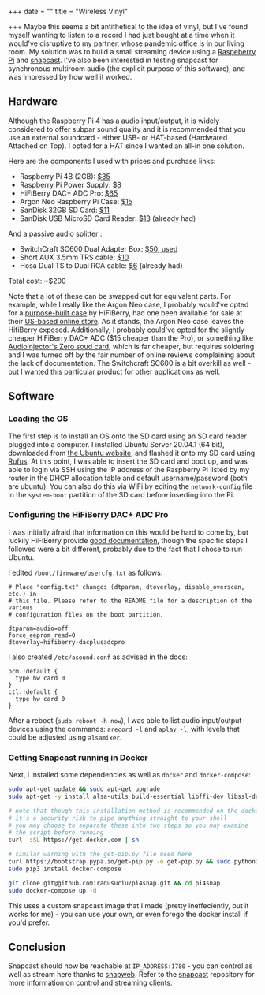 +++
date = ""
title = "Wireless Vinyl"

+++
Maybe this seems a bit antithetical to the idea of vinyl, but I've found myself wanting to listen to a record I had just bought at a time when it would've disruptive to my partner, whose pandemic office is in our living room. My solution was to build a small streaming device using a [Raspeberry Pi][raspi] and [snapcast][snapcast]. I've also been interested in testing snapcast for synchronous multiroom audio (the explicit purpose of this software), and was impressed by how well it worked.

## Hardware

Although the Raspberry Pi 4 has a audio input/output, it is widely considered to offer subpar sound quality and it is recommended that you use an external soundcard - either USB- or HAT-based (Hardwared Attached on Top). I opted for a HAT since I wanted an all-in one solution.

Here are the components I used with prices and purchase links:

- Raspberry Pi 4B (2GB): [$35](https://www.adafruit.com/product/4292)
- Raspberry Pi Power Supply: [$8](https://www.adafruit.com/product/4298)
- HiFiBerry DAC+ ADC Pro: [$65](https://hifiberry.us/product/dac-adc-pro/)
- Argon Neo Raspberry Pi Case: [$15](https://www.amazon.com/gp/product/B07WMG27T7)
- SanDisk 32GB SD Card: [$11](https://www.amazon.com/gp/product/B06XWMQ81P)
- SanDisk USB MicroSD Card Reader: [$13](https://www.amazon.com/gp/product/B07G5JV2B5) (already had)

And a passive audio splitter :
- SwitchCraft SC600 Dual Adapter Box: [$50, used](https://reverb.com/marketplace?query=switchcraft%20sc600)
- Short AUX 3.5mm TRS cable: [$10](https://www.amazon.com/gp/product/B082PQ1G5R)
- Hosa Dual TS to Dual RCA cable: [$6](https://www.amazon.com/gp/product/B000068O16) (already had)

Total cost: ~$200

Note that a lot of these can be swapped out for equivalent parts. For example, while I really like the Argon Neo case, I probably would've opted for a [purpose-built case](https://www.hifiberry.com/shop/cases/steel-case-for-hifiberry-dac-pi-4-2/) by HiFiBerry, had one been available for sale at their [US-based online store](https://hifiberry.us/). As it stands, the Argon Neo case leaves the HifiBerry exposed. Additionally, I probably could've opted for the slightly cheaper HiFiBerry DAC+ ADC ($15 cheaper than the Pro), or something like [AudioInjector's Zero soud card](http://www.audioinjector.net/rpi-zero), which is far cheaper, but requires soldering and I was turned off by the fair number of online reviews complaining about the lack of documentation. The Switchcraft SC600 is a bit overkill as well - but I wanted this particular product for other applications as well.

## Software

### Loading the OS
The first step is to install an OS onto the SD card using an SD card reader plugged into a computer. I installed Ubuntu Server 20.04.1 (64 bit), downloaded from [the Ubuntu website](https://ubuntu.com/download/raspberry-pi), and flashed it onto my SD card using [Rufus](https://rufus.ie/). At this point, I was able to insert the SD card and boot up, and was able to login via SSH using the IP address of the Raspberry Pi listed by my router in the DHCP allocation table and default username/password (both are ubuntu). You can also do this via WiFi by editing the `network-config` file in the `system-boot` partition of the SD card before inserting into the Pi.

### Configuring the HiFiBerry DAC+ ADC Pro

I was initially afraid that information on this would be hard to come by, but luckily HiFiBerry provide [good documentation](https://www.hifiberry.com/docs/software/configuring-linux-3-18-x/), though the specific steps I followed were a bit different, probably due to the fact that I chose to run Ubuntu.

I edited `/boot/firmware/usercfg.txt` as follows:

```
# Place "config.txt" changes (dtparam, dtoverlay, disable_overscan, etc.) in
# this file. Please refer to the README file for a description of the various
# configuration files on the boot partition.

dtparam=audio=off
force_eeprom_read=0
dtoverlay=hifiberry-dacplusadcpro
```

I also created `/etc/asound.conf` as advised in the docs:

```
pcm.!default {
  type hw card 0
}
ctl.!default {
  type hw card 0
}
```

After a reboot (`sudo reboot -h now`), I was able to list audio input/output devices using the commands: `arecord -l` and `aplay -l`, with levels that could be adjusted using `alsamixer`.

### Getting Snapcast running in Docker

Next, I installed some dependencies as well as `docker` and `docker-compose`:

```bash
sudo apt-get update && sudo apt-get upgrade
sudo apt-get -y install alsa-utils build-essential libffi-dev libssl-dev python3-dev git

# note that though this installation method is recommended on the docker docs
# it's a security risk to pipe anything straight to your shell
# you may choose to separate these into two steps so you may examine
# the script before running
curl -sSL https://get.docker.com | sh

# similar warning with the get-pip.py file used here
curl https://bootstrap.pypa.io/get-pip.py -o get-pip.py && sudo python3 get-pip.py && rm get-pip.py
sudo pip3 install docker-compose

git clone git@github.com:radusuciu/pi4snap.git && cd pi4snap
sudo docker-compose up -d
```

This uses a custom snapcast image that I made (pretty ineffeciently, but it works for me) - you can use your own, or even forego the docker install if you'd prefer.


## Conclusion

Snapcast should now be reachable at `IP_ADDRESS:1780` - you can control as well as stream here thanks to [snapweb](https://github.com/badaix/snapweb). Refer to the [snapcast][snapcast] repository for more information on control and streaming clients.


[snapcast]: https://github.com/badaix/snapcast
[raspi]: https://www.raspberrypi.org/